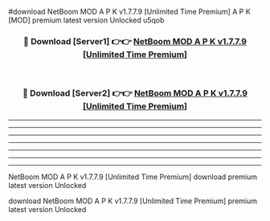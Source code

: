 #download NetBoom MOD A P K v1.7.7.9 [Unlimited Time Premium]  A P K [MOD] premium latest version Unlocked u5qob 



<div align="center">
<h3>🔴 Download [Server1] 👉👉 <a href="https://apkdownload1.web.app/">NetBoom MOD A P K v1.7.7.9 [Unlimited Time Premium] </a></h3><br>

<h3>🔴 Download [Server2] 👉👉 <a href="https://apkdownload1.web.app/">NetBoom MOD A P K v1.7.7.9 [Unlimited Time Premium] </a></h3>
</div>





----------------------------------------------------------

----------------------------------------------------------

----------------------------------------------------------

----------------------------------------------------------

----------------------------------------------------------

----------------------------------------------------------

----------------------------------------------------------

NetBoom MOD A P K v1.7.7.9 [Unlimited Time Premium]  download premium latest version Unlocked

download NetBoom MOD A P K v1.7.7.9 [Unlimited Time Premium]  premium latest version Unlocked
